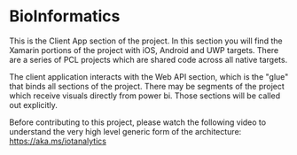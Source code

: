 # BioInformatics
This is the Client App section of the project.  In this section you will find the Xamarin portions of the
project with iOS, Android and UWP targets.  There are a series of PCL projects which are shared code across
all native targets.

The client application interacts with the Web API section, which is the "glue" that binds all sections of the
project.  There may be segments of the project which receive visuals directly from power bi.  Those
sections will be called out explicitly.

Before contributing to this project, please watch the following video to understand the very high 
level generic form of the architecture: https://aka.ms/iotanalytics 

